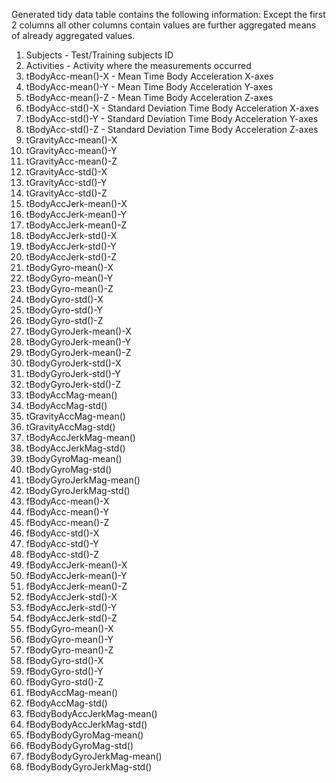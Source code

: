Generated tidy data table contains the following information: 
Except the first 2 columns all other columns contain values are further aggregated means of already aggregated values.

1. Subjects 		- Test/Training subjects ID
2. Activities 		- Activity where the measurements occurred
3. tBodyAcc-mean()-X	- Mean Time Body Acceleration X-axes 
4. tBodyAcc-mean()-Y 	- Mean Time Body Acceleration Y-axes
5. tBodyAcc-mean()-Z	- Mean Time Body Acceleration Z-axes
6. tBodyAcc-std()-X	- Standard Deviation Time Body Acceleration X-axes 
7. tBodyAcc-std()-Y	- Standard Deviation Time Body Acceleration Y-axes
8. tBodyAcc-std()-Z     - Standard Deviation Time Body Acceleration Z-axes 
9. tGravityAcc-mean()-X
10. tGravityAcc-mean()-Y 
11. tGravityAcc-mean()-Z
12. tGravityAcc-std()-X 
13. tGravityAcc-std()-Y
14. tGravityAcc-std()-Z 
15. tBodyAccJerk-mean()-X
16. tBodyAccJerk-mean()-Y 
17. tBodyAccJerk-mean()-Z
18. tBodyAccJerk-std()-X 
19. tBodyAccJerk-std()-Y
20. tBodyAccJerk-std()-Z 
21. tBodyGyro-mean()-X
22. tBodyGyro-mean()-Y 
23. tBodyGyro-mean()-Z
24. tBodyGyro-std()-X 
25. tBodyGyro-std()-Y
26. tBodyGyro-std()-Z 
27. tBodyGyroJerk-mean()-X
28. tBodyGyroJerk-mean()-Y 
29. tBodyGyroJerk-mean()-Z
30. tBodyGyroJerk-std()-X 
31. tBodyGyroJerk-std()-Y
32. tBodyGyroJerk-std()-Z 
33. tBodyAccMag-mean()
34. tBodyAccMag-std() 
35. tGravityAccMag-mean()
36. tGravityAccMag-std() 
37. tBodyAccJerkMag-mean()
38. tBodyAccJerkMag-std() 
39. tBodyGyroMag-mean()
40. tBodyGyroMag-std() 
41. tBodyGyroJerkMag-mean()
42. tBodyGyroJerkMag-std() 
43. fBodyAcc-mean()-X
44. fBodyAcc-mean()-Y 
45. fBodyAcc-mean()-Z
46. fBodyAcc-std()-X 
47. fBodyAcc-std()-Y 
48. fBodyAcc-std()-Z 
49. fBodyAccJerk-mean()-X
50. fBodyAccJerk-mean()-Y 
51. fBodyAccJerk-mean()-Z
52. fBodyAccJerk-std()-X 
53. fBodyAccJerk-std()-Y
54. fBodyAccJerk-std()-Z 
55. fBodyGyro-mean()-X
56. fBodyGyro-mean()-Y 
57. fBodyGyro-mean()-Z
58. fBodyGyro-std()-X 
59. fBodyGyro-std()-Y
60. fBodyGyro-std()-Z 
61. fBodyAccMag-mean()
62. fBodyAccMag-std() 
63. fBodyBodyAccJerkMag-mean()
64. fBodyBodyAccJerkMag-std() 
65. fBodyBodyGyroMag-mean()
66. fBodyBodyGyroMag-std() 
67. fBodyBodyGyroJerkMag-mean()
68. fBodyBodyGyroJerkMag-std() 

